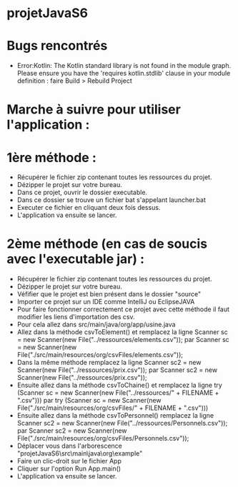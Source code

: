 # projetJavaS6

# Bugs rencontrés
- Error:Kotlin: The Kotlin standard library is not found in the module graph. Please ensure you have the 'requires kotlin.stdlib' clause in your module definition :
  faire Build > Rebuild Project
  

# Marche à suivre pour utiliser l'application :

  # 1ère méthode : 
  - Récupérer le fichier zip contenant toutes les ressources du projet.
  - Dézipper le projet sur votre bureau.
  - Dans ce projet, ouvrir le dossier executable.
  - Dans ce dossier se trouve un fichier bat s'appelant launcher.bat
  - Executer ce fichier en cliquant deux fois dessus.
  - L'application va ensuite se lancer.
  
  
  # 2ème méthode (en cas de soucis avec l'executable jar) : 
  - Récupérer le fichier zip contenant toutes les ressources du projet.
  - Dézipper le projet sur votre bureau.
  - Véfifier que le projet est bien présent dans le dossier "source"
  - Importer ce projet sur un IDE comme IntelliJ ou EclipseJAVA
  - Pour faire fonctionner correctement ce projet avec cette méthode il faut modifier les liens d'importation des csv.
  - Pour cela allez dans src/main/java/org/app/usine.java 
  - Allez dans la méthode csvToElement() et remplacez la ligne Scanner sc = new Scanner(new File("../ressources/elements.csv")); 
  par 
  Scanner sc = new Scanner(new File("./src/main/resources/org/csvFiles/elements.csv"));
  - Dans la même méthode remplacez la ligne Scanner sc2 = new Scanner(new File("../ressources/prix.csv")); 
  par 
  Scanner sc2 = new Scanner(new File("../ressources/prix.csv"));
  - Ensuite allez dans la méthode csvToChaine() et remplacez la ligne try (Scanner sc = new Scanner(new File("../ressources/" + FILENAME + ".csv"))) 
  par 
  try (Scanner sc = new Scanner(new File("./src/main/resources/org/csvFiles/" + FILENAME + ".csv")))
  - Ensuite allez dans la méthode csvToPersonnel() remplacez la ligne Scanner sc2 = new Scanner(new File("../ressources/Personnels.csv")); 
  par 
  Scanner sc2 = new Scanner(new File("./src/main/resources/org/csvFiles/Personnels.csv"));
  - Déplacer vous dans l'arborescence "projetJavaS6\src\main\java\org\example"
  - Faire un clic-droit sur le fichier App
  - Cliquer sur l'option Run App.main()
  - L'application va ensuite se lancer.
